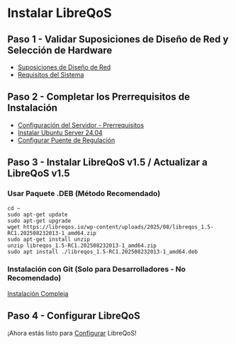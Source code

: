 # Instalar LibreQoS

## Paso 1 - Validar Suposiciones de Diseño de Red y Selección de Hardware

- [Suposiciones de Diseño de Red](design-es.md)
- [Requisitos del Sistema](requirements-es.md)

## Paso 2 - Completar los Prerrequisitos de Instalación

- [Configuración del Servidor - Prerrequisitos](prereq-es.md)
- [Instalar Ubuntu Server 24.04](ubuntu-server-es.md)
- [Configurar Puente de Regulación](bridge-es.md)

## Paso 3 - Instalar LibreQoS v1.5 / Actualizar a LibreQoS v1.5

### Usar Paquete .DEB (Método Recomendado)

```
cd ~
sudo apt-get update
sudo apt-get upgrade
wget https://libreqos.io/wp-content/uploads/2025/08/libreqos_1.5-RC1.202508232013-1_amd64.zip
sudo apt-get install unzip
unzip libreqos_1.5-RC1.202508232013-1_amd64.zip
sudo apt install ./libreqos_1.5-RC1.202508232013-1_amd64.deb
```

### Instalación con Git (Solo para Desarrolladores - No Recomendado)

[Instalación Compleja](git-install-es.md)

## Paso 4 - Configurar LibreQoS

¡Ahora estás listo para [Configurar](configuration-es.md) LibreQoS!
